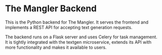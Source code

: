 # The Mangler Backend

This is the Python backend for The Mangler. It serves the frontend and implements a REST API for accepting text generation requests.

The backend runs on a Flask server and uses Celery for task management. It is tightly integrated with the textgen microservice, extends its API with more functionality and makes it available to users.
